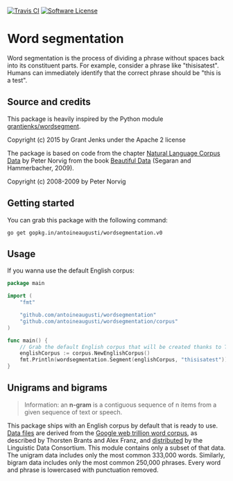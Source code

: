 [![Travis CI](https://img.shields.io/travis/AntoineAugusti/wordsegmentation/master.svg?style=flat-square)](https://travis-ci.org/antoineaugusti/wordsegmentation)
[![Software License](https://img.shields.io/badge/License-MIT-orange.svg?style=flat-square)](https://github.com/antoineaugusti/wordsegmentation/LICENSE.md)

# Word segmentation
Word segmentation is the process of dividing a phrase without spaces back into its constituent parts. For example, consider a phrase like "thisisatest". Humans can immediately identify that the correct phrase should be "this is a test".

## Source and credits
This package is heavily inspired by the Python module [grantjenks/wordsegment](https://github.com/grantjenks/wordsegment).

Copyright (c) 2015 by Grant Jenks under the Apache 2 license

The package is based on code from the chapter [Natural Language Corpus Data](http://norvig.com/ngrams/) by Peter Norvig from the book [Beautiful Data](http://oreilly.com/catalog/9780596157111/) (Segaran and Hammerbacher, 2009).

Copyright (c) 2008-2009 by Peter Norvig

## Getting started
You can grab this package with the following command:
```
go get gopkg.in/antoineaugusti/wordsegmentation.v0
```

## Usage
If you wanna use the default English corpus:
```go
package main

import (
    "fmt"

    "github.com/antoineaugusti/wordsegmentation"
    "github.com/antoineaugusti/wordsegmentation/corpus"
)

func main() {
    // Grab the default English corpus that will be created thanks to TSV files
    englishCorpus := corpus.NewEnglishCorpus()
    fmt.Println(wordsegmentation.Segment(englishCorpus, "thisisatest"))
}
```

## Unigrams and bigrams
> Information: an **n-gram** is a contiguous sequence of n items from a given sequence of text or speech.

This package ships with an English corpus by default that is ready to use. [Data files](https://github.com/antoineaugusti/wordsegmentation/tree/master/data) are derived from the [Google web trillion word corpus](http://googleresearch.blogspot.com/2006/08/all-our-n-gram-are-belong-to-you.html), as described by Thorsten Brants and Alex Franz, and [distributed](https://catalog.ldc.upenn.edu/LDC2006T13) by the Linguistic Data Consortium. This module contains only a subset of that data. The unigram data includes only the most common 333,000 words. Similarly, bigram data includes only the most common 250,000 phrases. Every word and phrase is lowercased with punctuation removed.
